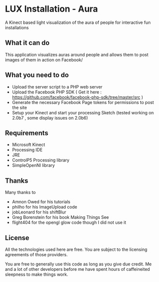 LUX Installation - Aura
=================================

A Kinect based light visualization of the aura of people for interactive fun installations

What it can do
--------------
This application visualizes auras around people and allows them to post images of them in action on Facebook/

What you need to do
--------------------

- Upload the server script to a PHP web server
- Upload the Facebook PHP SDK ( Get it here : https://github.com/facebook/facebook-php-sdk/tree/master/src )
- Generate the necessary Facebook Page tokens for permissions to post the site
- Setup your Kinect and start your processing Sketch (tested working on 2.0b7 , some display issues on 2.0b6) 


Requirements 
-------------

- Microsoft Kinect
- Processing IDE
- JRE
- ControlP5 Processing library
- SimpleOpenNI library

Thanks
------

Many thanks to 

- Amnon Owed for his tutorials
- philho for his ImageUpload code
- jobLeonard for his shiftBlur
- Greg Borenstein for his book Making Things See
- flight404 for the opengl glow code though I did not use it

License
-------
All the technologies used here are free. You are subject to the licensing agreements of those providers.

You are free to generally use this code as long as you give due credit. Me and a lot of other developers before me have spent hours of caffeineited sleepness to make things work. 
